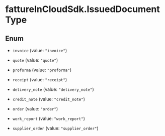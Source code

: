# fattureInCloudSdk.IssuedDocumentType

## Enum


* `invoice` (value: `"invoice"`)

* `quote` (value: `"quote"`)

* `proforma` (value: `"proforma"`)

* `receipt` (value: `"receipt"`)

* `delivery_note` (value: `"delivery_note"`)

* `credit_note` (value: `"credit_note"`)

* `order` (value: `"order"`)

* `work_report` (value: `"work_report"`)

* `supplier_order` (value: `"supplier_order"`)


